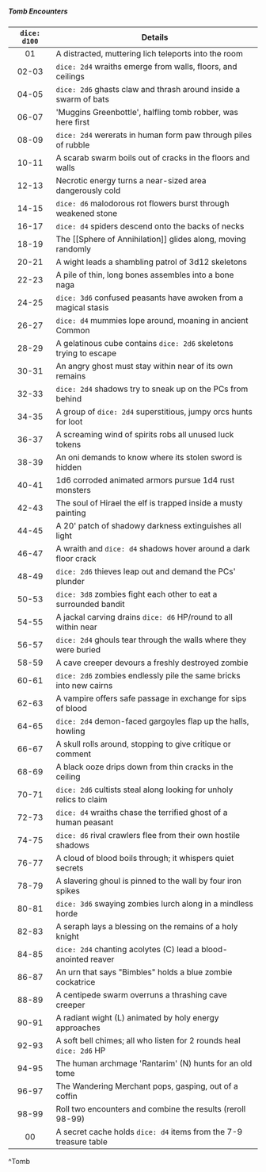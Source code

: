 ##### Tomb Encounters
| `dice: d100` | Details                                                             |
|:------------:| ------------------------------------------------------------------- |
|      01      | A distracted, muttering lich teleports into the room                |
|    02-03     | `dice: 2d4` wraiths emerge from walls, floors, and ceilings         |
|    04-05     | `dice: 2d6` ghasts claw and thrash around inside a swarm of bats    |
|    06-07     | 'Muggins Greenbottle', halfling tomb robber, was here first         |
|    08-09     | `dice: 2d4` wererats in human form paw through piles of rubble      |
|    10-11     | A scarab swarm boils out of cracks in the floors and walls          |
|    12-13     | Necrotic energy turns a near-sized area dangerously cold            |
|    14-15     | `dice: d6` malodorous rot flowers burst through weakened stone      |
|    16-17     | `dice: d4` spiders descend onto the backs of necks                  |
|    18-19     | The [[Sphere of Annihilation]] glides along, moving randomly        |
|    20-21     | A wight leads a shambling patrol of 3d12 skeletons                  |
|    22-23     | A pile of thin, long bones assembles into a bone naga               |
|    24-25     | `dice: 3d6` confused peasants have awoken from a magical stasis     |
|    26-27     | `dice: d4` mummies lope around, moaning in ancient Common           |
|    28-29     | A gelatinous cube contains `dice: 2d6` skeletons trying to escape   |
|    30-31     | An angry ghost must stay within near of its own remains             |
|    32-33     | `dice: 2d4` shadows try to sneak up on the PCs from behind          |
|    34-35     | A group of `dice: 2d4` superstitious, jumpy orcs hunts for loot     |
|    36-37     | A screaming wind of spirits robs all unused luck tokens             |
|    38-39     | An oni demands to know where its stolen sword is hidden             |
|    40-41     | 1d6 corroded animated armors pursue 1d4 rust monsters               |
|    42-43     | The soul of Hirael the elf is trapped inside a musty painting       |
|    44-45     | A 20' patch of shadowy darkness extinguishes all light              |
|    46-47     | A wraith and `dice: d4` shadows hover around a dark floor crack     |
|    48-49     | `dice: 2d6` thieves leap out and demand the PCs' plunder            |
|    50-53     | `dice: 3d8` zombies fight each other to eat a surrounded bandit     |
|    54-55     | A jackal carving drains `dice: d6` HP/round to all within near      |
|    56-57     | `dice: 2d4` ghouls tear through the walls where they were buried    |
|    58-59     | A cave creeper devours a freshly destroyed zombie                   |
|    60-61     | `dice: 2d6` zombies endlessly pile the same bricks into new cairns  |
|    62-63     | A vampire offers safe passage in exchange for sips of blood         |
|    64-65     | `dice: 2d4` demon-faced gargoyles flap up the halls, howling        |
|    66-67     | A skull rolls around, stopping to give critique or comment          |
|    68-69     | A black ooze drips down from thin cracks in the ceiling             |
|    70-71     | `dice: 2d6` cultists steal along looking for unholy relics to claim |
|    72-73     | `dice: d4` wraiths chase the terrified ghost of a human peasant     |
|    74-75     | `dice: d6` rival crawlers flee from their own hostile shadows       |
|    76-77     | A cloud of blood boils through; it whispers quiet secrets           |
|    78-79     | A slavering ghoul is pinned to the wall by four iron spikes         |
|    80-81     | `dice: 3d6` swaying zombies lurch along in a mindless horde         |
|    82-83     | A seraph lays a blessing on the remains of a holy knight            |
|    84-85     | `dice: 2d4` chanting acolytes (C) lead a blood-anointed reaver      |
|    86-87     | An urn that says "Bimbles" holds a blue zombie cockatrice           |
|    88-89     | A centipede swarm overruns a thrashing cave creeper                 |
|    90-91     | A radiant wight (L) animated by holy energy approaches              |
|    92-93     | A soft bell chimes; all who listen for 2 rounds heal `dice: 2d6` HP |
|    94-95     | The human archmage 'Rantarim' (N) hunts for an old tome             |
|    96-97     | The Wandering Merchant pops, gasping, out of a coffin               |
|    98-99     | Roll two encounters and combine the results (reroll 98-99)          |
|      00      | A secret cache holds `dice: d4` items from the 7-9 treasure table   |
^Tomb